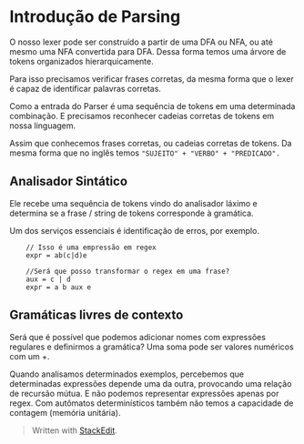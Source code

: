 ﻿# Introdução de Parsing

O nosso lexer pode ser construído a partir de uma DFA ou NFA, ou até mesmo uma NFA convertida para DFA. Dessa forma temos uma árvore de tokens organizados hierarquicamente.

Para isso precisamos verificar frases corretas, da mesma forma que o lexer é capaz de identificar palavras corretas.

Como a entrada do Parser é uma sequência de tokens em uma determinada combinação. E precisamos reconhecer cadeias corretas de tokens em nossa linguagem.

Assim que conhecemos frases corretas, ou cadeias corretas de tokens. Da mesma forma que no inglês temos `"SUJEITO" + "VERBO" + "PREDICADO".`

## Analisador Sintático
Ele recebe uma sequência de tokens vindo do analisador láximo e determina se a frase / string de tokens corresponde à gramática.

Um dos serviços essenciais é identificação de erros, por exemplo.
```
	// Isso é uma empressão em regex
    expr = ab(c|d)e
```
```
	//Será que posso transformar o regex em uma frase?
    aux = c | d
    expr = a b aux e
```

## Gramáticas livres de contexto

Será que é possível que podemos adicionar nomes com expressões regulares e definirmos a gramática? Uma soma pode ser valores numéricos com um +.

Quando analisamos determinados exemplos, percebemos que determinadas expressões depende uma da outra, provocando uma relação de recursão mútua. E não podemos representar expressões apenas por regex. Com autômatos determinísticos também não temos a capacidade de contagem (memória unitária).




> Written with [StackEdit](https://stackedit.io/).
